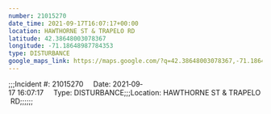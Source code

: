 ```yaml
---
number: 21015270
date_time: 2021-09-17T16:07:17+00:00
location: HAWTHORNE ST & TRAPELO RD
latitude: 42.38648003078367
longitude: -71.18648987784353
type: DISTURBANCE
google_maps_link: https://maps.google.com/?q=42.38648003078367,-71.18648987784353
---
```


;;;Incident #: 21015270     Date: 2021‐09‐17 16:07:17     Type: DISTURBANCE;;;Location: HAWTHORNE ST & TRAPELO RD;;;;;;
